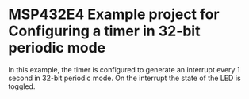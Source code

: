 # MSP432E4 Example project for Configuring a timer in 32-bit periodic mode

In this example, the timer is configured to generate an interrupt every 1 second
 in 32-bit periodic mode. On the interrupt the state of the LED is toggled.